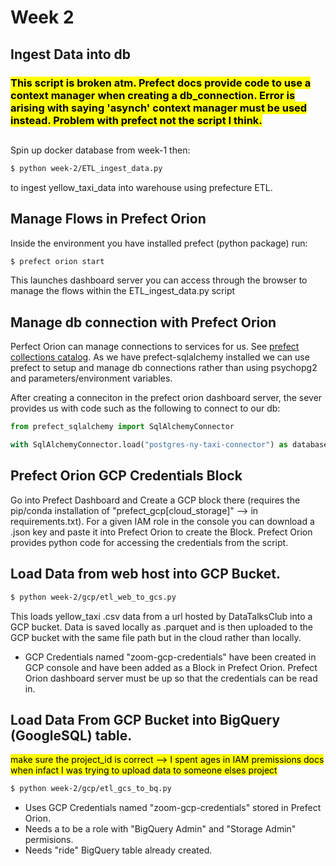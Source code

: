 # Week 2

## Ingest Data into db

### <mark>This script is broken atm. Prefect docs provide code to use a context manager when creating a db_connection. Error is arising with saying 'asynch' context manager must be used instead. Problem with prefect not the script I think.</mark>
## 
Spin up docker database from week-1 then: 
```bash
$ python week-2/ETL_ingest_data.py
```
to ingest yellow_taxi_data into warehouse using prefecture ETL.


## Manage Flows in Prefect Orion
Inside the environment you have installed prefect (python package) run:
```bash
$ prefect orion start
```
This launches dashboard server you can access through the browser to manage the flows within  the ETL_ingest_data.py script

## Manage db connection with Prefect Orion
Perfect Orion can manage connections to services for us. See [prefect collections catalog](https://docs.prefect.io/collections/catalog/).
As we have prefect-sqlalchemy installed we can use prefect to setup and manage db connections rather than using psychopg2 and parameters/environment variables.

After creating a conneciton in the prefect orion dashboard server, the sever provides us with code such as the following to connect to our db:
```python
from prefect_sqlalchemy import SqlAlchemyConnector

with SqlAlchemyConnector.load("postgres-ny-taxi-connector") as database_block:

```
## Prefect Orion GCP Credentials Block
Go into Prefect Dashboard and Create a GCP block there (requires the pip/conda installation of "prefect_gcp[cloud_storage]" --> in requirements.txt). For a given IAM role in the console you can download a .json key and paste it into Prefect Orion to create the Block. Prefect Orion provides python code for accessing the credentials from the script.


## Load Data from web host into GCP Bucket.
```bash
$ python week-2/gcp/etl_web_to_gcs.py 
```
This loads yellow_taxi .csv data from a url hosted by DataTalksClub into a GCP bucket.
Data is saved locally as .parquet and is then uploaded to the GCP bucket with the same file path but in the cloud rather than locally. 
* GCP Credentials named "zoom-gcp-credentials" have been created in GCP console and have been added as a Block in Prefect Orion. Prefect Orion dashboard server must be up so that the credentials can be read in. 

## Load Data From GCP Bucket into BigQuery (GoogleSQL) table.
<mark> make sure the project_id is correct --> I spent ages in IAM premissions docs when infact I was trying to upload data to someone elses project </mark>  

``` bash
$ python week-2/gcp/etl_gcs_to_bq.py
```
* Uses GCP Credentials named "zoom-gcp-credentials" stored in Prefect Orion.
* Needs a to be a role with "BigQuery Admin" and "Storage Admin" permisions.
* Needs "ride" BigQuery table already created.

